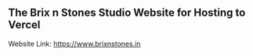 ## The Brix n Stones Studio Website for Hosting to Vercel

Website Link: https://www.brixnstones.in
